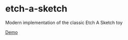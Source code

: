 # etch-a-sketch
Modern implementation of the classic Etch A Sketch toy  
  
[Demo](https://natashachiorsac.github.io/etch-a-sketch/)
